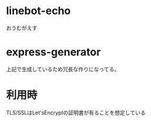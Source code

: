 # linebot-echo
おうむがえす

# express-generator
上記で生成しているため冗長な作りになってる。

# 利用時
TLS/SSLはLet'sEncryptの証明書が有ることを想定している

